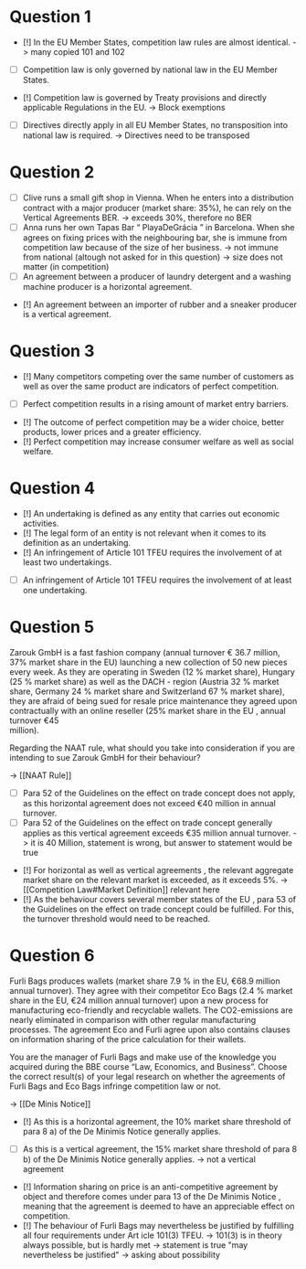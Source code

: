 
# Question 1
- [!] In the EU Member States, competition law rules are almost identical.
	-> many copied 101 and 102
- [ ] Competition law is only governed by national law in the EU Member States.
- [!] Competition law is governed by Treaty provisions and directly applicable Regulations in the EU.
	-> Block exemptions
- [ ] Directives directly apply in all EU Member States, no transposition into national law is required.
	-> Directives need to be transposed

# Question 2
- [ ] Clive runs a small gift shop in Vienna. When he enters into a distribution contract with a major producer (market share: 35%), he can rely on the Vertical Agreements BER.
	-> exceeds 30%, therefore no BER
- [ ] Anna runs her own Tapas Bar “ PlayaDeGrácia ” in Barcelona. When she agrees on fixing prices with the neighbouring bar, she is immune from competition law because of the size of her business.
	-> not immune from national (altough not asked for in this question)
	-> size does not matter (in competition)
- [ ] An agreement between a producer of laundry detergent and a washing machine producer is a horizontal agreement.
- [!] An agreement between an importer of rubber and a sneaker producer is a vertical agreement.

# Question 3
- [!] Many competitors competing over the same number of customers as well as over the same product are indicators of perfect competition.
- [ ] Perfect competition results in a rising amount of market entry barriers.
- [!] The outcome of perfect competition may be a wider choice, better products, lower prices and a greater efficiency.
- [!] Perfect competition may increase consumer welfare as well as social welfare.

# Question 4
- [!] An undertaking is defined as any entity that carries out economic activities.
- [!] The legal form of an entity is not relevant when it comes to its definition as an undertaking.
- [!] An infringement of Article 101 TFEU requires the involvement of at least two undertakings.
- [ ] An infringement of Article 101 TFEU requires the involvement of at least one undertaking.

# Question 5
Zarouk GmbH is a fast fashion company (annual turnover € 36.7 million, 37% market share in the EU) launching a new collection of 50 new pieces every week. As they are operating in Sweden (12 % market share), Hungary (25 % market share) as well as the DACH - region (Austria 32 % market share, Germany 24 % market share and Switzerland 67 % market share), they are afraid of being sued for resale price maintenance they agreed upon contractually with an online reseller (25% market share in the EU , annual turnover €45  
million).

Regarding the NAAT rule, what should you take into consideration if you are intending to sue Zarouk GmbH for their behaviour?

-> [[NAAT Rule]]

- [ ] Para 52 of the Guidelines on the effect on trade concept does not apply, as this horizontal agreement does not exceed €40 million in annual turnover.
- [ ] Para 52 of the Guidelines on the effect on trade concept generally applies as this vertical agreement exceeds €35 million annual turnover.
	-> it is 40 Million, statement is wrong, but answer to statement would be true
- [!] For horizontal as well as vertical agreements , the relevant aggregate market share on the relevant market is exceeded, as it exceeds 5%.
	-> [[Competition Law#Market Definition]] relevant here
- [!] As the behaviour covers several member states of the EU , para 53 of the Guidelines on the effect on trade concept could be fulfilled. For this, the turnover threshold would need to be reached.

# Question 6
Furli Bags produces wallets (market share 7.9 % in the EU, €68.9 million annual turnover). They agree with their competitor Eco Bags (2.4 % market share in the EU, €24 million annual turnover) upon a new process for manufacturing eco-friendly and recyclable wallets. The CO2-emissions are nearly eliminated in comparison with other regular manufacturing processes. The agreement Eco and Furli agree upon also contains clauses on information sharing of the price calculation for their wallets.

You are the manager of Furli Bags and make use of the knowledge you acquired during the BBE course “Law, Economics, and Business”. Choose the correct result(s) of your legal research on whether the agreements of Furli Bags and Eco Bags infringe competition law or not.

-> [[De Minis Notice]]

- [!] As this is a horizontal agreement, the 10% market share threshold of para 8 a) of the De Minimis Notice generally applies.
- [ ] As this is a vertical agreement, the 15% market share threshold of para 8 b) of the De Minimis Notice generally applies.
	-> not a vertical agreement
- [!] Information sharing on price is an anti-competitive agreement by object and therefore comes under para 13 of the De Minimis Notice , meaning that the agreement is deemed to have an appreciable effect on competition.
- [!] The behaviour of Furli Bags may nevertheless be justified by fulfilling all four requirements under Art icle 101(3) TFEU.
	-> 101(3) is in theory always possible, but is hardly met
	-> statement is true "may nevertheless be justified" -> asking about possibility